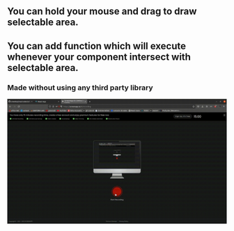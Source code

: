  ## You can hold your mouse and drag to draw selectable area.
 ## You can add function which will execute whenever your component intersect with selectable area.
 ### Made without using any third party library

![video](./public/video.gif)